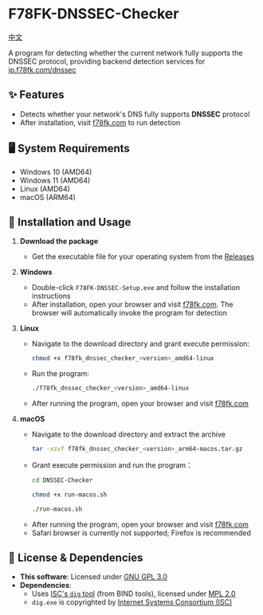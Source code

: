 # F78FK-DNSSEC-Checker
 
[中文](./README.md)

A program for detecting whether the current network fully supports the DNSSEC protocol, providing backend detection services for [ip.f78fk.com/dnssec](https://ip.f78fk.com/dnssec)

## ✨ Features
- Detects whether your network's DNS fully supports **DNSSEC** protocol
- After installation, visit [f78fk.com](https://ip.f78fk.com/dnssec) to run detection

## 🖥️ System Requirements
- Windows 10 (AMD64)
- Windows 11 (AMD64)
- Linux (AMD64)
- macOS (ARM64)

## 🚀 Installation and Usage

1. **Download the package**  
   - Get the executable file for your operating system from the [Releases](https://github.com/liuyuf78fk/F78FK-DNSSEC-Checker/releases)

2. **Windows**  
   - Double-click `F78FK-DNSSEC-Setup.exe` and follow the installation instructions  
   - After installation, open your browser and visit [f78fk.com](https://ip.f78fk.com/dnssec). The browser will automatically invoke the program for detection

3. **Linux**  
   - Navigate to the download directory and grant execute permission:  
     ```bash
     chmod +x f78fk_dnssec_checker_<version>_amd64-linux
     ```  
   - Run the program:  
     ```bash
     ./f78fk_dnssec_checker_<version>_amd64-linux
     ```  
   - After running the program, open your browser and visit [f78fk.com](https://ip.f78fk.com/dnssec)

4. **macOS**  
   - Navigate to the download directory and extract the archive
     ```bash
     tar -xzvf f78fk_dnssec_checker_<version>_arm64-macos.tar.gz
     ```
   - Grant execute permission and run the program：
     ```bash
     cd DNSSEC-Checker
	 ```
	 ```bash
	 chmod +x run-macos.sh
	 ```
	 ```bash
	 ./run-macos.sh
     ```
   - After running the program, open your browser and visit [f78fk.com](https://ip.f78fk.com/dnssec)
   - Safari browser is currently not supported; Firefox is recommended

## 📜 License & Dependencies
- **This software**: Licensed under [GNU GPL 3.0](./LICENSE)
- **Dependencies**:
  - Uses [ISC's `dig` tool](https://www.isc.org/downloads/) (from BIND tools), licensed under [MPL 2.0](dig/MPL-2.0.txt)
  - `dig.exe` is copyrighted by [Internet Systems Consortium (ISC)](https://www.isc.org/)
